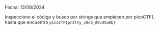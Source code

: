 Fecha: 13/08/2024

Inspecciono el código y busco por strings que empiecen por picoCTF{, hasta que encuentro `picoCTF{pr3tty_c0d3_d9c45a0b}`